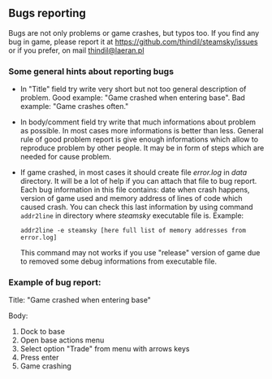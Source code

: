 ## Bugs reporting

Bugs are not only problems or game crashes, but typos too. If you find any bug
in game, please report it at <https://github.com/thindil/steamsky/issues> or if
you prefer, on mail <thindil@laeran.pl>

### Some general hints about reporting bugs

- In "Title" field try write very short but not too general description of
  problem. Good example: "Game crashed when entering base". Bad example: "Game
  crashes often."
- In body/comment field try write that much informations about problem as
  possible. In most cases more informations is better than less. General rule
  of good problem report is give enough informations which allow to reproduce
  problem by other people. It may be in form of steps which are needed for
  cause problem.
- If game crashed, in most cases it should create file *error.log* in *data*
  directory. It will be a lot of help if you can attach that file to bug
  report. Each bug information in this file contains: date when crash happens,
  version of game used and memory address of lines of code which caused crash.
  You can check this last information by using command `addr2line` in directory
  where *steamsky* executable file is. Example:

  `addr2line -e steamsky [here full list of memory addresses from error.log]`

  This command may not works if you use "release" version of game due to
  removed some debug informations from executable file.

### Example of bug report:

Title: "Game crashed when entering base"

Body: 

1. Dock to base
2. Open base actions menu
3. Select option "Trade" from menu with arrows keys
4. Press enter
5. Game crashing
